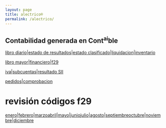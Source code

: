 ```yaml
---
layout: page
title: alectrico®
permalink: /alectrico/
---
```


## Contabilidad generada en Cont<sup>ai</sup>ble

[libro diario](./alectrico-2021/libro-diario.html)|[estado de resultados](./alectrico-2021/tributario.html)|[estado clasificado](./alectrico-2021/final.html)|[liquidacion](./alectrico-2021/liquidacion.html)|[inventario](./alectrico-2021/inventario.html)

[libro mayor](./alectrico-2021/libro-mayor.html)|[financiero](./alectrico-2021/financiero.html)|[f29](./alectrico-2021/f29.html)

[iva](./alectrico-2021/iva.html)|[subcuentas](./alectrico-2021/subcuentas.html)|[resultado SII](./alectrico-2021/resultado-sii.html)

[pedidos](./alectrico-2021/pedidos.html)|[comprobacion](./alectrico-2021/comprobacion.html)


# revisión códigos f29
[enero](./alectrico-2021/codigos-f29-enero.html)|[febrero](./alectrico-2021/codigos-f29-febrero.html)|[marzo](./alectrico-2021/codigos-f29-marzo.html)[abril](./alectrico-2021/codigos-f29-abril.html)|[mayo](./alectrico-2021/codigos-f29-mayo.html)|[junio](./alectrico-2021/codigos-f29-junio.html)[julio](./alectrico-2021/codigos-f29-julio.html)|[agosto](./alectrico-2021/codigos-f29-agosto.html)|[septiembre](./alectrico-2021/codigos-f29-septiembre.html)[octubre](./alectrico-2021/codigos-f29-octubre.html)|[noviembre](./alectrico-2021/codigos-f29-noviembre.html)|[diciembre](./alectrico-2021/codigos-f29-diciembre.html)











